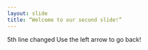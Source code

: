 ```yaml
---
layout: slide
title: “Welcome to our second slide!”
---
```

5th line changed
Use the left arrow to go back!
